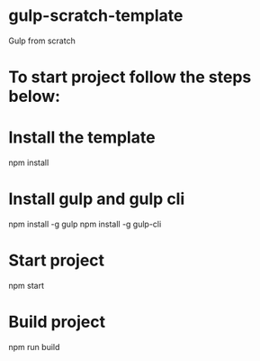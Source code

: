 # gulp-scratch-template
Gulp from scratch

# To start project follow the steps below:

# Install the template
npm install

# Install gulp and gulp cli
npm install -g gulp
npm install -g gulp-cli

# Start project
npm start

# Build project
npm run build